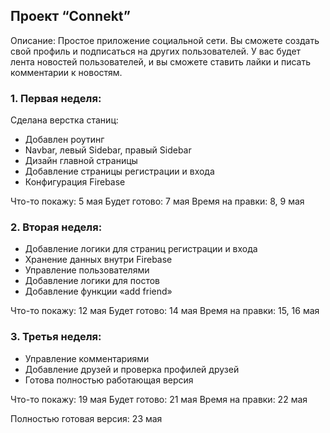 ## Проект “Connekt”

Описание:
Простое приложение социальной сети. Вы сможете создать свой профиль и подписаться на других пользователей. У вас будет лента новостей пользователей, и вы сможете ставить лайки и писать комментарии к новостям.

### 1. Первая неделя:

Сделана верстка станиц:

- Добавлен роутинг
- Navbar, левый Sidebar, правый Sidebar
- Дизайн главной страницы
- Добавление страницы регистрации и входа
- Конфигурация Firebase

Что-то покажу: 5 мая
Будет готово: 7 мая
Время на правки: 8, 9 мая

### 2. Вторая неделя:

- Добавление логики для страниц регистрации и входа
- Хранение данных внутри Firebase
- Управление пользователями
- Добавление логики для постов
- Добавление функции «add friend»

Что-то покажу: 12 мая
Будет готово: 14 мая
Время на правки: 15, 16 мая

### 3. Третья неделя:

- Управление комментариями
- Добавление друзей и проверка профилей друзей
- Готова полностью работающая версия

Что-то покажу: 19 мая
Будет готово: 21 мая
Время на правки: 22 мая

Полностью готовая версия: 23 мая

